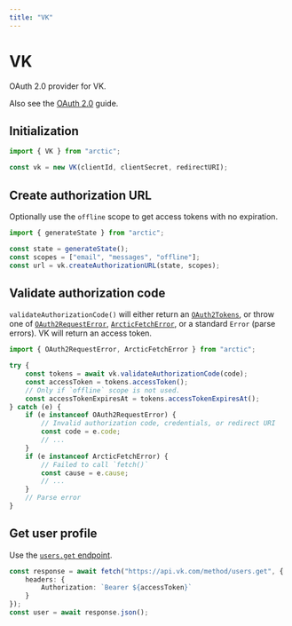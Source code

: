 ```yaml
---
title: "VK"
---
```


# VK

OAuth 2.0 provider for VK.

Also see the [OAuth 2.0](/guides/oauth2) guide.

## Initialization

```ts
import { VK } from "arctic";

const vk = new VK(clientId, clientSecret, redirectURI);
```

## Create authorization URL

Optionally use the `offline` scope to get access tokens with no expiration.

```ts
import { generateState } from "arctic";

const state = generateState();
const scopes = ["email", "messages", "offline"];
const url = vk.createAuthorizationURL(state, scopes);
```

## Validate authorization code

`validateAuthorizationCode()` will either return an [`OAuth2Tokens`](/reference/main/OAuth2Tokens), or throw one of [`OAuth2RequestError`](/reference/main/OAuth2RequestError), [`ArcticFetchError`](/reference/main/ArcticFetchError), or a standard `Error` (parse errors). VK will return an access token.

```ts
import { OAuth2RequestError, ArcticFetchError } from "arctic";

try {
	const tokens = await vk.validateAuthorizationCode(code);
	const accessToken = tokens.accessToken();
	// Only if `offline` scope is not used.
	const accessTokenExpiresAt = tokens.accessTokenExpiresAt();
} catch (e) {
	if (e instanceof OAuth2RequestError) {
		// Invalid authorization code, credentials, or redirect URI
		const code = e.code;
		// ...
	}
	if (e instanceof ArcticFetchError) {
		// Failed to call `fetch()`
		const cause = e.cause;
		// ...
	}
	// Parse error
}
```

## Get user profile

Use the [`users.get` endpoint](https://dev.vk.com/en/method/users.get).

```ts
const response = await fetch("https://api.vk.com/method/users.get", {
	headers: {
		Authorization: `Bearer ${accessToken}`
	}
});
const user = await response.json();
```
